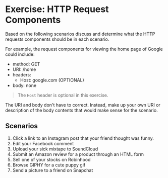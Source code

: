 # Exercise: HTTP Request Components

Based on the following scenarios discuss and determine what the HTTP requests
components should be in each scenario.

For example, the request components for viewing the home page of Google could
include:

- method: GET
- URI: /home
- headers:
  - Host: google.com (OPTIONAL)
- body: none

> The `Host` header is optional in this exercise.

The URI and body don't have to correct. Instead, make up your own URI or
description of the body contents that would make sense for the scenario.

## Scenarios

1. Click a link to an Instagram post that your friend thought was funny.
2. Edit your Facebook comment
3. Upload your sick mixtape to SoundCloud
4. Submit an Amazon review for a product through an HTML form
5. Sell one of your stocks on Robinhood
6. Browse GIPHY for a cute puppy gif
7. Send a picture to a friend on Snapchat
